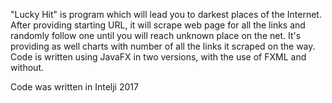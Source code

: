 "Lucky Hit" is program which will lead you to darkest places of the Internet.  After providing starting URL, it will scrape web page for all the links and randomly follow one until you will reach unknown place on the net.  It's providing as well charts with number of all the links it scraped on the way.
Code is written using JavaFX in two versions, with the use of FXML and without.

Code was written in Intelji 2017
